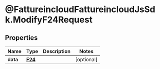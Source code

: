 # @FattureincloudFattureincloudJsSdk.ModifyF24Request

## Properties

Name | Type | Description | Notes
------------ | ------------- | ------------- | -------------
**data** | [**F24**](F24.md) |  | [optional] 


